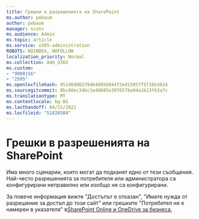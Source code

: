```yaml
---
title: Грешки в разрешенията на SharePoint
ms.author: pebaum
author: pebaum
manager: scotv
ms.audience: Admin
ms.topic: article
ms.service: o365-administration
ROBOTS: NOINDEX, NOFOLLOW
localization_priority: Normal
ms.collection: Adm_O365
ms.custom:
- "9000156"
- "2595"
ms.openlocfilehash: 051d0d002394b4685b044f2ed15057f5f26b3024
ms.sourcegitcommit: 8bc60ec34bc1e40685e3976576e04a2623f63a7c
ms.translationtype: MT
ms.contentlocale: bg-BG
ms.lasthandoff: 04/15/2021
ms.locfileid: "51826584"
---
```

# <a name="sharepoint-permissions-errors"></a>Грешки в разрешенията на SharePoint

Има много сценарии, които могат да подканят едно от тези съобщения. Най-често разрешенията за потребителя или администратора са конфигурирани неправилно или изобщо не са конфигурирани. 

За повече информация вижте "Достъпът е отказан", "Имате нужда от разрешение за достъп до този сайт" или грешките "Потребител не е намерен в указателя" в[SharePoint Online и OneDrive за бизнеса.](https://docs.microsoft.com/sharepoint/support/administration/access-denied-or-need-permission-error-sharepoint-online-or-onedrive-for-business)

